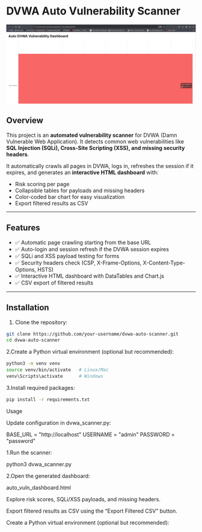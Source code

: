 # DVWA Auto Vulnerability Scanner

![Dashboard Screenshot](screenshot.png)

## Overview
This project is an **automated vulnerability scanner** for DVWA (Damn Vulnerable Web Application). It detects common web vulnerabilities like **SQL Injection (SQLi), Cross-Site Scripting (XSS), and missing security headers**.  

It automatically crawls all pages in DVWA, logs in, refreshes the session if it expires, and generates an **interactive HTML dashboard** with:  
- Risk scoring per page  
- Collapsible tables for payloads and missing headers  
- Color-coded bar chart for easy visualization  
- Export filtered results as CSV  

---

## Features
- ✅ Automatic page crawling starting from the base URL  
- ✅ Auto-login and session refresh if the DVWA session expires  
- ✅ SQLi and XSS payload testing for forms  
- ✅ Security headers check (CSP, X-Frame-Options, X-Content-Type-Options, HSTS)  
- ✅ Interactive HTML dashboard with DataTables and Chart.js  
- ✅ CSV export of filtered results  

---

## Installation
1. Clone the repository:
```bash
git clone https://github.com/your-username/dvwa-auto-scanner.git
cd dvwa-auto-scanner
```

2.Create a Python virtual environment (optional but recommended):
```bash
python3 -m venv venv
source venv/bin/activate   # Linux/Mac
venv\Scripts\activate      # Windows
```
3.Install required packages:
```bash
pip install -r requirements.txt
```
Usage

Update configuration in dvwa_scanner.py:

BASE_URL = "http://localhost"
USERNAME = "admin"
PASSWORD = "password"

1.Run the scanner:

python3 dvwa_scanner.py

2.Open the generated dashboard:

auto_vuln_dashboard.html

Explore risk scores, SQLi/XSS payloads, and missing headers.

Export filtered results as CSV using the “Export Filtered CSV” button.



Create a Python virtual environment (optional but recommended):

